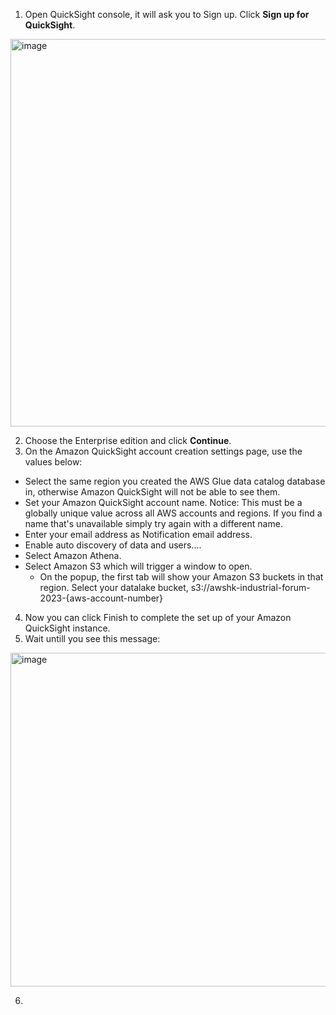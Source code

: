 
1. Open QuickSight console, it will ask you to Sign up. Click **Sign up for QuickSight**.
<img width="620" alt="image" src="https://user-images.githubusercontent.com/108851851/226199259-a40192af-9a7c-43d0-bdcb-bb49353e3a1d.png">

2. Choose the Enterprise edition and click **Continue**.
3. On the Amazon QuickSight account creation settings page, use the values below:
- Select the same region you created the AWS Glue data catalog database in, otherwise Amazon QuickSight will not be able to see them.
- Set your Amazon QuickSight account name. Notice: This must be a globally unique value across all AWS accounts and regions. If you find a name that's unavailable simply try again with a different name.
- Enter your email address as Notification email address.
- Enable auto discovery of data and users....
- Select Amazon Athena.
- Select Amazon S3 which will trigger a window to open.
  - On the popup, the first tab will show your Amazon S3 buckets in that region. Select your datalake bucket, s3://awshk-industrial-forum-2023-{aws-account-number}
4. Now you can click Finish to complete the set up of your Amazon QuickSight instance.
5. Wait untill you see this message:
<img width="534" alt="image" src="https://user-images.githubusercontent.com/108851851/226199620-17028922-f1db-4cb5-8648-4b53f288ce4d.png">

6. 
